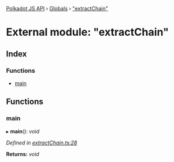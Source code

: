 [Polkadot JS API](../README.md) › [Globals](../globals.md) › ["extractChain"](_extractchain_.md)

# External module: "extractChain"

## Index

### Functions

* [main](_extractchain_.md#main)

## Functions

###  main

▸ **main**(): *void*

*Defined in [extractChain.ts:28](https://github.com/polkadot-js/api/blob/a5c8e3c4e1/packages/typegen/src/extractChain.ts#L28)*

**Returns:** *void*
